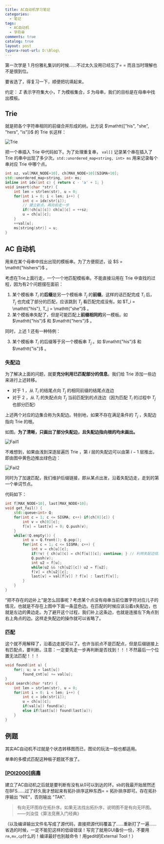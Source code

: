 ```yaml
---
title: AC自动机学习笔记
categories:
  - 笔记
tags:
  - AC自动机
  - 字符串
comments: true
catalog: true
layout: post
typora-root-url: D:\Blog\
---
```


第一次学是 1 月份雅礼集训的时候……不过太久没用已经忘了= = 而且当时理解也不是很到位。

要省选了，得复习一下，顺便把坑填起来。

约定： $\Sigma$ 表示字符集大小，$T$ 为模板集合，$S$ 为母串，我们的目标是在母串中找出模板。

## Trie

就是把各个字符串相同的前缀合并形成的树。比方说 $\mathtt{["his", "she", "hers", "is"]}$ 的 Trie 长这样：

![Trie](/img/AC/trie.png)


把一个串插入 Trie 中代码如下。为了处理重复串， `val[]` 记录某个串在插入了 Trie 的串中出现了多少次。`std::unordered_map<string, int> ms` 用来记录每个串对应 Trie 中哪个点。

```cpp
int sz, val[MAX_NODE+10], ch[MAX_NODE+10][SIGMA+10];
std::unordered_map<string, int> ms;
inline int idx(int c) { return c - 'a' + 1; }
void insert(char *str) {
    int len = strlen(str), u = 0;
    for(int i = 0; i < len; i++) {
        int c = idx(str[i]);
        // 建立新点，再向前走一步
        if(!ch[u][c]) ch[u][c] = ++sz;
        u = ch[u][c];
    }
    ++val[u];
    ms[string(str)] = u;
}
```

## AC 自动机

用来在某个母串中找出出现的模板串。为了方便叙述，设 $S = \mathtt{"hishers"}$ 。  

考虑在Trie上面行走，一个一个地匹配模板串。不能直接沿用在 Trie 中查找的过程，因为有2个问题摆在面前：

1. 某个模板串 $T_i$ 的**后缀**是另一个模板串 $T_j$ 的**前缀**。这样的话匹配完成 $T_i$ 后， $T_j$ 也完成了部分的匹配，应该跳到 $T_j$ 看匹配完成没有。如 $T_i = \mathtt{"his"}, T_j = \mathtt{"she"}$ 。
2. 某个模板串失配了，但是可能匹配上**前缀相同的**另一模板。如  $\mathtt{"his"}$ 和 $\mathtt{"hers"}$ 。

同时，上述 1 还有一种特例：

3. 某个模板串 $T_i$ 的后缀等于另一个模板串 $T_j$ 。如 $\mathtt{"his"}$ 和 $\mathtt{"is"}$ 。

### 失配边

为了解决上面的问题，就要**充分利用已匹配部分的信息**。我们给 Trie 添加一些边来进行上述转移。

- 对于 1 ，从 $T_i$ 的结尾点向 $T_j$ 的相同前缀的结尾点连边
- 对于 2 ，从 $T_i$ 的失配点向 $T_j$ 当前匹配到的点连边（因为匹配 $T_i$ 的过程中 $T_j$ 也部分匹配）

上述两个对应的边集合称为失配边。特别地，如果不存在满足条件的 $T_j$ ，失配边指向 Trie 的根。

如图。**为了清晰，只画出了部分失配边，且失配边指向根的均未画出。**

![Fail1](/img/AC/fail1.png)

不难想到，如果由浅到深逐层遍历 Trie ，第 $i$ 层的失配边可以由第 $i-1$ 层推出，即由图中黄色边推出绿色边：

![Fail2](/img/AC/fail2.png)

同时为了加速匹配，我们维护后缀链接，即从某点出发，沿着失配边走，走到的第一个单词节点。

代码如下：

```cpp
int f[MAX_NODE+10], last[MAX_NODE+10];
void get_fail() {
	std::queue<int> Q;
    for(int c = 1; c <= SIGMA; c++) if(ch[0][c]) {
        int v = ch[0][c];
        f[v] = last[v] = 0; Q.push(v);
    }
    while(!Q.empty()) {
        int u = Q.front(); Q.pop();
        for(int c = 1; c <= SIGMA; c++) {
            int v = ch[u][c];
            if(!v) { ch[u][c] = ch[f[u]][c]; continue; } // 利用失配边信息，把不存在的边补上，见下文
            Q.push(v);
            int u2 = f[u];
            while(u2 && !ch[u2][c]) u2 = f[u2];
            f[v] = ch[u2][c];
            last[v] = val[f[v]] ? f[v] : last[f[v]];
        }
    }
}
```

“把不存在的边补上”是怎么回事呢？考虑某个点没有母串当前位置字符对应儿子的情况，也就是不存在上图中下面一条蓝色边。在匹配的时候应该沿着s失配边，也就是左边的黄边走。为了避开这个过程，我们补上这条边，也就是连接左下角点到右上角点的边。这样走失配边的操作就可以省略了。

### 匹配

这个就不用解释了，沿着边走就可以了。也许当前点不是匹配点，但是后缀链接上有匹配点，要判断。注意：一定要先走一步再判断是否找到！！！不然最后一个位置无法匹配！！！

```cpp
void found(int u) {
    for(; u; u = last[u])
        found_cnt[u] += val[u];
}
void search(char *str) {
    int len = strlen(str), u = 0;
    for(int i = 0; i < len; i++) {
        int c = idx(str[i]);
        u = ch[u][c];
        if(val[u]) found(u);
        else if(last[u]) found(last[u]);
    }
}
```

## 例题

其实AC自动机不过就是个状态转移图而已，图论的玩法一般也都适用。

单串的多模式匹配这种板子题就不放了。

### [\[POI2000\]病毒](https://www.luogu.org/problemnew/show/P2444) 

建立了AC自动机之后就是要判断有没有从0可以到达的环。sb的我最开始居然还在BFS……过了好久我才想起来有拓扑排序这种东西= = 拓扑排序即可。存在拓扑序输出 "NIE"，否则输出 "TAK".

> 有向无环图存在拓扑序。如果无法找出拓扑序，说明图不是有向无环图。——刘汝佳《算法竞赛入门经典》

（以及编译输出文件名写成了源代码，直接把源代码覆盖了……重新打了一遍……省选的时候，一定不能犯这样的低级错误！写完了就用GUI备份一份，不要用`rm,mv,cp`什么的！编译最好也别敲命令！用gedit的External Tool！）





